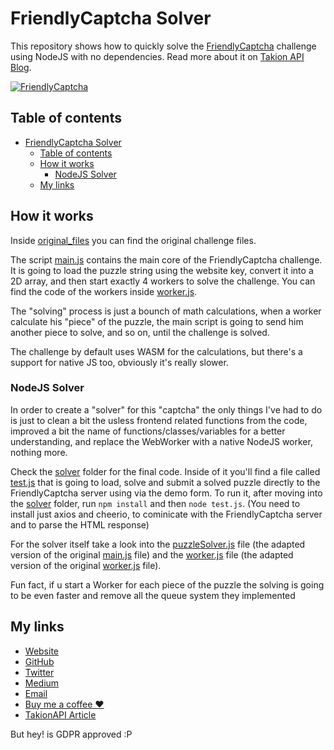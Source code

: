 # FriendlyCaptcha Solver
This repository shows how to quickly solve the [FriendlyCaptcha](https://friendlycaptcha.com/) challenge using NodeJS with no dependencies.
Read more about it on [Takion API Blog](https://blog.takionapi.tech/friendlycaptcha).

[![FriendlyCaptcha](https://i.imgur.com/hvxJhPh.jpeg)](https://blog.takionapi.tech/friendlycaptcha)

## Table of contents
- [FriendlyCaptcha Solver](#friendlycaptcha-solver)
  - [Table of contents](#table-of-contents)
  - [How it works](#how-it-works)
    - [NodeJS Solver](#nodejs-solver)
  - [My links](#my-links)

## How it works
Inside [original_files](/original_files) you can find the original challenge files.

The script [main.js](/original_files/main.js) contains the main core of the FriendlyCaptcha challenge.
It is going to load the puzzle string using the website key, convert it into a 2D array, and then start exactly 4 workers to solve the challenge.
You can find the code of the workers inside [worker.js](/original_files/worker.js).

The "solving" process is just a bounch of math calculations, when a worker calculate his "piece" of the puzzle, the main script is going to send him another piece to solve, and so on, until the challenge is solved.

The challenge by default uses WASM for the calculations, but there's a support for native JS too, obviously it's really slower.

### NodeJS Solver
In order to create a "solver" for this "captcha" the only things I've had to do is just to clean a bit the usless frontend related functions from the code, improved a bit the name of functions/classes/variables for a better understanding, and replace the WebWorker with a native NodeJS worker, nothing more.

Check the [solver](/solver/) folder for the final code. Inside of it you'll find a file called [test.js](/solver/test.js) that is going to load, solve and submit a solved puzzle directly to the FriendlyCaptcha server using via the demo form.
To run it, after moving into the [solver](/solver/) folder, run `npm install` and then `node test.js`. (You need to install just axios and cheerio, to cominicate with the FriendlyCaptcha server and to parse the HTML response)

For the solver itself take a look into the [puzzleSolver.js](/solver/puzzleSolver.js) file (the adapted version of the original [main.js](/original_files/main.js) file) and the [worker.js](/solver/worker.js) file (the adapted version of the original [worker.js](/original_files/worker.js) file).

Fun fact, if u start a Worker for each piece of the puzzle the solving is going to be even faster and remove all the queue system they implemented


## My links
- [Website](https://glizzykingdreko.github.io)
- [GitHub](https://github.com/glizzykingdreko)
- [Twitter](https://mobile.twitter.com/glizzykingdreko)
- [Medium](https://medium.com/@glizzykingdreko)
- [Email](mailto:glizzykingdreko@protonmail.com) 
- [Buy me a coffee ❤️](https://www.buymeacoffee.com/glizzykingdreko)
- [TakionAPI Article](https://blog.takionapi.tech/friendlycaptcha)


But hey! is GDPR approved :P